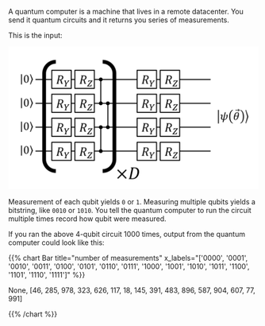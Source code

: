<!--
.. title: Quantum computer
.. slug: quantum-computer
.. date: 2021-10-06 21:30:20 UTC+02:00
.. tags: 
.. category: 
.. link: 
.. description: 
.. type: text
-->

<!-- TEASER_END -->

A quantum computer is a machine that lives in a remote datacenter.
You send it quantum circuits and it returns you series of measurements.

This is the input:

<!-- Hardware efficient ansatz. Src: https://quantaggle.com/algorithms/ansatz/ -->
![](/images/HEA.png)

Measurement of each qubit yields `0` or `1`.
Measuring multiple qubits yields a bitstring, like `0010` or `1010`.
You tell the quantum computer to run the circuit multiple times record how qubit were measured.

If you ran the above 4-qubit circuit 1000 times, output from the quantum computer could look like this:

{{% chart
    Bar
    title="number of measurements"
    x_labels="['0000', '0001', '0010', '0011', '0100', '0101', '0110', '0111', '1000', '1001', '1010', '1011', '1100', '1101', '1110', '1111']" %}}

None, [46, 285, 978, 323, 626, 117, 18, 145, 391, 483, 896, 587, 904, 607, 77, 991]

{{% /chart %}}
